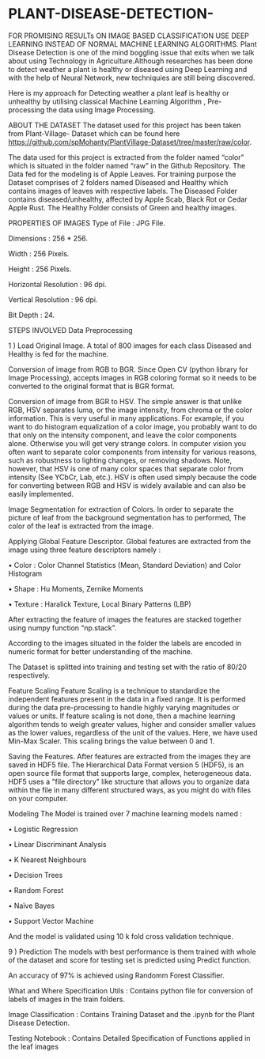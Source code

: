 # PLANT-DISEASE-DETECTION-
 FOR PROMISING RESULTs ON IMAGE BASED CLASSIFICATION USE DEEP LEARNING INSTEAD OF NORMAL MACHINE LEARNING ALGORITHMS.
Plant Disease Detection is one of the mind boggling issue that exits when we talk about using Technology in Agriculture.Although researches has been done to detect weather a plant is healthy or diseased using Deep Learning and with the help of Neural Network, new techniquies are still being discovered.

Here is my approach for Detecting weather a plant leaf is healthy or unhealthy by utilising classical Machine Learning Algorithm , Pre-processing the data using Image Processing.

ABOUT THE DATASET
The dataset used for this project has been taken from Plant-Village- Dataset which can be found here https://github.com/spMohanty/PlantVillage-Dataset/tree/master/raw/color.

The data used for this project is extracted from the folder named “color” which is situated in the folder named “raw” in the Github Repository. The Data fed for the modeling is of Apple Leaves. For training purpose the Dataset comprises of 2 folders named Diseased and Healthy which contains images of leaves with respective labels. The Diseased Folder contains diseased/unhealthy, affected by Apple Scab, Black Rot or Cedar Apple Rust. The Healthy Folder consists of Green and healthy images.

PROPERTIES OF IMAGES
Type of File : JPG File.

Dimensions : 256 * 256.

Width : 256 Pixels.

Height : 256 Pixels.

Horizontal Resolution : 96 dpi.

Vertical Resolution : 96 dpi.

Bit Depth : 24.

STEPS INVOLVED
Data Preprocessing

1 ) Load Original Image. A total of 800 images for each class Diseased and Healthy is fed for the machine.

Conversion of image from RGB to BGR. Since Open CV (python library for Image Processing), accepts images in RGB coloring format so it needs to be converted to the original format that is BGR format.

Conversion of image from BGR to HSV. The simple answer is that unlike RGB, HSV separates luma, or the image intensity, from chroma or the color information. This is very useful in many applications. For example, if you want to do histogram equalization of a color image, you probably want to do that only on the intensity component, and leave the color components alone. Otherwise you will get very strange colors. In computer vision you often want to separate color components from intensity for various reasons, such as robustness to lighting changes, or removing shadows. Note, however, that HSV is one of many color spaces that separate color from intensity (See YCbCr, Lab, etc.). HSV is often used simply because the code for converting between RGB and HSV is widely available and can also be easily implemented.

Image Segmentation for extraction of Colors. In order to separate the picture of leaf from the background segmentation has to performed, The color of the leaf is extracted from the image.

Applying Global Feature Descriptor. Global features are extracted from the image using three feature descriptors namely :

• Color : Color Channel Statistics (Mean, Standard Deviation) and Color Histogram

• Shape : Hu Moments, Zernike Moments

• Texture : Haralick Texture, Local Binary Patterns (LBP)

After extracting the feature of images the features are stacked together using numpy function “np.stack”.

According to the images situated in the folder the labels are encoded in numeric format for better understanding of the machine.

The Dataset is splitted into training and testing set with the ratio of 80/20 respectively.

Feature Scaling Feature Scaling is a technique to standardize the independent features present in the data in a fixed range. It is performed during the data pre-processing to handle highly varying magnitudes or values or units. If feature scaling is not done, then a machine learning algorithm tends to weigh greater values, higher and consider smaller values as the lower values, regardless of the unit of the values.
Here, we have used Min-Max Scaler. This scaling brings the value between 0 and 1.

Saving the Features. After features are extracted from the images they are saved in HDF5 file. The Hierarchical Data Format version 5 (HDF5), is an open source file format that supports large, complex, heterogeneous data. HDF5 uses a "file directory" like structure that allows you to organize data within the file in many different structured ways, as you might do with files on your computer.

Modeling The Model is trained over 7 machine learning models named :

• Logistic Regression

• Linear Discriminant Analysis

• K Nearest Neighbours

• Decision Trees

• Random Forest

• Naïve Bayes

• Support Vector Machine

And the model is validated using 10 k fold cross validation technique.

9 ) Prediction The models with best performance is them trained with whole of the dataset and score for testing set is predicted using Predict function.

An accuracy of 97% is achieved using Randomm Forest Classifier.

What and Where Specification
Utils : Contains python file for conversion of labels of images in the train folders.

Image Classification : Contains Training Dataset and the .ipynb for the Plant Disease Detection.

Testing Notebook : Contains Detailed Specification of Functions applied in the leaf images

